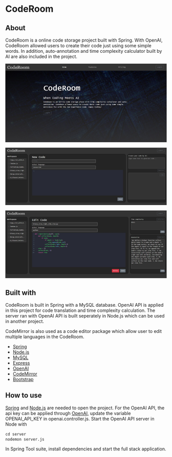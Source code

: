# CodeRoom

## About
CodeRoom is a online code storage project built with Spring. With OpenAI, CodeRoom allowed users to create their code just using some simple words. In addition, auto-annotation and time complexity calculator built by AI are also included in the project.

![index](./screenshot/index_screenshot.JPG)

![page0](./screenshot/page0_screenshot.JPG)

![page1](./screenshot/page1_screenshot.JPG)


## Built with

CodeRoom is built in Spring with a MySQL database. OpenAI API is applied in this project for code translation and time complexity calculation. The server ran with OpenAI API is built seperately in Node.js which can be used in another project.

CodeMirror is also used as a code editor package which allow user to edit multiple languages in the CodeRoom.


* [Spring](https://spring.io/tools)
* [Node.js](https://nodejs.org/en/)
* [MySQL](https://www.mysql.com/)
* [Express](https://expressjs.com/)
* [OpenAI](https://openai.com/api/)
* [CodeMirror](https://codemirror.net/)
* [Bootstrap](https://getbootstrap.com/)

## How to use
[Spring](https://spring.io/tools) and [Node.js](https://nodejs.org/en/) are needed to open the project. For the OpenAI API, the api key can be applied through [OpenAI](https://openai.com/api/), update the variable OPENAI_API_KEY in openai.controller.js. 
Start the OpenAI API server in Node with
```
cd server
nodemon server.js
````
In Spring Tool suite, install dependencies and start the full stack application.
